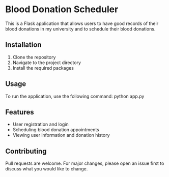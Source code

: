 # Blood Donation Scheduler

This is a Flask application that allows users to have good records of their blood donations in my university and to schedule their blood donations.

## Installation

1. Clone the repository
2. Navigate to the project directory 
3. Install the required packages 


## Usage

To run the application, use the following command: python app.py 


## Features

- User registration and login
- Scheduling blood donation appointments
- Viewing user information and donation history

## Contributing

Pull requests are welcome. For major changes, please open an issue first to discuss what you would like to change.

